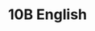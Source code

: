 ---
title: 10B English
layout: grade
image: /img/detective-pikachu-dance.gif
heading: Class Goals
description: >-
  The overarching goal of this course is to improve your ability to communicate in English, both oral and written aspects. To that end we will have different course activities to help strengthen communication abilities and reinforce what you have already learned.
intro:
  blurbs:
    - image: img/syllabus.svg
      text: >
        Syllabus
      link: sks/spring2024/10B-english/syllabus
    - image: img/calendar.svg
      text: >
        Schedule
      link: sks/spring2024/10B-english/schedule
    - image: img/books.svg
      text: >
        Resources
      link: sks/spring2024/10B-english/resources
---